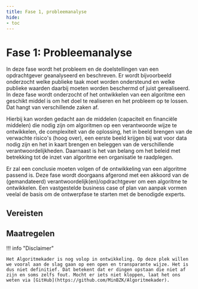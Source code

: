 ```yaml
--- 
title: Fase 1, probleemanalyse
hide:
- toc
---
```


# Fase 1: Probleemanalyse
In deze fase wordt het probleem en de doelstellingen van een opdrachtgever geanalyseerd en beschreven. 
Er wordt bijvoorbeeld onderzocht welke publieke taak moet worden ondersteund en welke publieke waarden daarbij moeten worden beschermd of juist gerealiseerd. 
In deze fase wordt onderzocht of het ontwikkelen van een algoritme een geschikt middel is om het doel te realiseren en het probleem op te lossen.
Dat hangt van verschillende zaken af. 

Hierbij kan worden gedacht aan de middelen (capaciteit en financiële middelen) die nodig zijn om algoritmen op een verantwoorde wijze te ontwikkelen, de complexiteit van de oplossing, het in beeld brengen van de verwachte risico's (hoog over), een eerste beeld krijgen bij wat voor data nodig zijn en het in kaart brengen en beleggen van de verschillende verantwoordelijkheden. 
Daarnaast is het van belang om het beleid met betrekking tot de inzet van algoritme een organisatie te raadplegen.  

Er zal een conclusie moeten volgen of de ontwikkeling van een algoritme passend is. 
Deze fase wordt doorgaans afgerond met een akkoord van de (gemandateerd) verantwoordelijk(en)/opdrachtgever om een algoritme te ontwikkelen. 
Een vastgestelde business case of plan van aanpak vormen veelal de basis om de ontwerpfase te starten met de benodigde experts. 

## Vereisten

<!-- list_vereisten levenscyclus/probleemanalyse no-rol no-levenscyclus no-search no-onderwerp -->

## Maatregelen

<!-- list_maatregelen levenscyclus/probleemanalyse no-rol no-levenscyclus no-search no-onderwerp -->


!!! info "Disclaimer"

    Het Algoritmekader is nog volop in ontwikkeling. Op deze plek willen we vooral aan de slag gaan op een open en transparante wijze. Het is dus niet definitief. Dat betekent dat er dingen opstaan die niet af zijn en soms zelfs fout. Mocht er iets niet kloppen, laat het ons weten via [GitHub](https://github.com/MinBZK/Algoritmekader).

